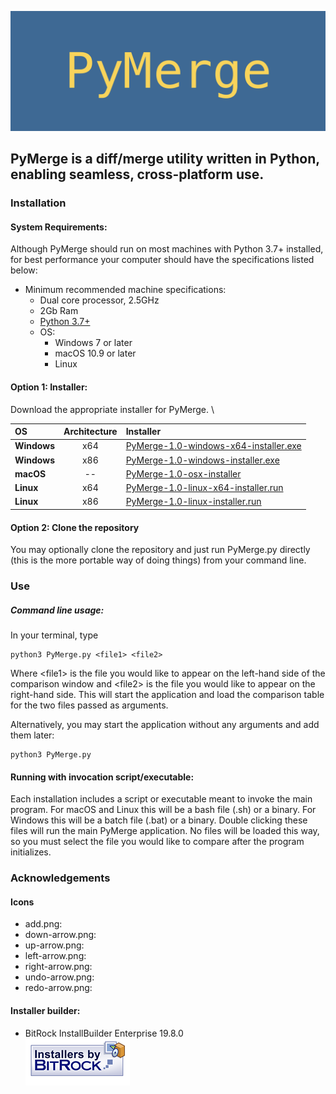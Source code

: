 ![logo](icons/InstallerSplash.png "PyMerge Splash")
## PyMerge is a diff/merge utility written in Python, enabling seamless, cross-platform use.

### Installation
#### System Requirements:
Although PyMerge should run on most machines with Python 3.7+ installed, for best performance your computer should have
the specifications listed below:

* Minimum recommended machine specifications:
    * Dual core processor, 2.5GHz
    * 2Gb Ram
    * [Python 3.7+](https://www.python.org/downloads/)
    * OS:
        * Windows 7 or later
        * macOS 10.9 or later
        * Linux
#### Option 1: Installer:
Download the appropriate installer for PyMerge. \

| OS            | Architecture| Installer     |
| :---          |    :----:   |          :--- |
| **Windows**   | x64         | [PyMerge-1.0-windows-x64-installer.exe]()   |
| **Windows**   | x86         | [PyMerge-1.0-windows-installer.exe]()       |
| **macOS**     | --          | [PyMerge-1.0-osx-installer]()               |
| **Linux**     | x64         | [PyMerge-1.0-linux-x64-installer.run]()     |
| **Linux**     | x86         | [PyMerge-1.0-linux-installer.run]()         |

#### Option 2: Clone the repository
You may optionally clone the repository and just run PyMerge.py directly (this is the more 
portable way of doing things) from your command line. 
### Use
##### Command line usage:
In your terminal, type 
~~~~~
python3 PyMerge.py <file1> <file2>
~~~~~
Where \<file1\> is the file you would like to appear on the left-hand side of the comparison window and
\<file2\> is the file you would like to appear on the right-hand side.
This will start the application and load the comparison table for the two files passed as arguments.

Alternatively, you may start the application without any arguments and add them later:
~~~~~
python3 PyMerge.py
~~~~~

#### Running with invocation script/executable:
Each installation includes a script or executable meant to invoke the main program. For macOS and Linux this 
will be a bash file (.sh) or a binary. For Windows this will be a batch file (.bat) or a binary. Double clicking
these files will run the main PyMerge application. No files will be loaded this way, so you must select the 
file you would like to compare after the program initializes. 

### Acknowledgements
#### Icons
* add.png: 
* down-arrow.png:
* up-arrow.png:
* left-arrow.png: 
* right-arrow.png:
* undo-arrow.png:
* redo-arrow.png:

#### Installer builder:
* BitRock InstallBuilder Enterprise 19.8.0 \
![logo](icons/installersby_tiny.png "Installers by BitRock")